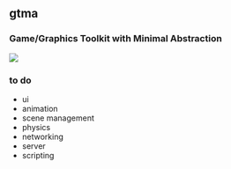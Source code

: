 <p align="center">
  <!--img src="logo.png"/-->
</p>
<h2>gtma</h2>
<h3>Game/Graphics Toolkit with Minimal Abstraction</h3>
<img src="demo.gif"/>
<br>
<h3>to do</h3>
 <ul>
  <li>ui</li>
  <li>animation</li>
  <li>scene management</li>
  <li>physics</li>
  <li>networking</li>
  <li>server</li>
  <li>scripting</li>
</ul> 
